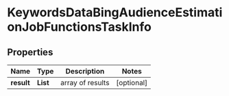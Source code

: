 # KeywordsDataBingAudienceEstimationJobFunctionsTaskInfo


## Properties

| Name | Type | Description | Notes |
|------------ | ------------- | ------------- | -------------|
**result** | **List<KeywordsDataBingAudienceEstimationJobFunctionsResultInfo>** | array of results |[optional]|